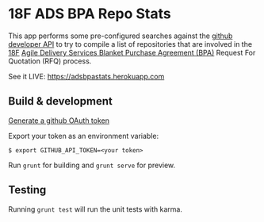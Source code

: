 # 18F ADS BPA Repo Stats

This app performs some pre-configured searches against the [github developer API](https://developer.github.com/v3) to try to compile a list of repositories that are involved in the [18F](https://18f.gsa.gov/) [Agile Delivery Services Blanket Purchase Agreement (BPA)](https://18f.gsa.gov/2015/06/15/agile-bpa-is-here/) Request For Quotation (RFQ) process.

See it LIVE: https://adsbpastats.herokuapp.com

## Build & development

[Generate a github OAuth token](https://github.com/settings/tokens/new)

Export your token as an environment variable:

```shell
$ export GITHUB_API_TOKEN=<your token>
```

Run `grunt` for building and `grunt serve` for preview.

## Testing

Running `grunt test` will run the unit tests with karma.
